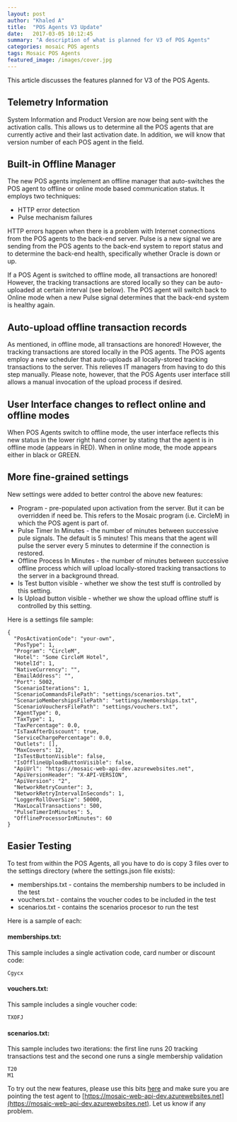 ```yaml
---
layout: post
author: "Khaled A"
title:  "POS Agents V3 Update"
date:   2017-03-05 10:12:45
summary: "A description of what is planned for V3 of POS Agents"
categories: mosaic POS agents
tags: Mosaic POS Agents
featured_image: /images/cover.jpg
---
```


This article discusses the features planned for V3 of the POS Agents.   

## Telemetry Information

System Information and Product Version are now being sent with the activation calls. This allows us to determine all the POS agents that are currently active and their last activation date. In addition, we will know that version number of each POS agent in the field.

## Built-in Offline Manager

The new POS agents implement an offline manager that auto-switches the POS agent to offline or online mode based communication status. It employs two techniques:

- HTTP error detection 
- Pulse mechanism failures 

HTTP errors happen when there is a problem with Internet connections from the POS agents to the back-end server. Pulse is a new signal we are sending from the POS agents to the back-end system to report status and to determine the back-end health, specifically whether Oracle is down or up.

If a POS Agent is switched to offline mode, all transactions are honored! However, the tracking transactions are stored locally so they can be auto-uploaded at certain interval (see below). The POS agent will switch back to Online mode when a new Pulse signal determines that the back-end system is healthy again.

## Auto-upload offline transaction records

As mentioned, in offline mode, all transactions are honored! However, the tracking transactions are stored locally in the POS agents. The POS agents employ a new scheduler that auto-uploads all locally-stored tracking transactions to the server. This relieves IT managers from having to do this step manually. Please note, however, that the POS Agents user interface still allows a manual invocation of the upload process if desired. 

## User Interface changes to reflect online and offline modes

When POS Agents switch to offline mode, the user interface reflects this new status in the lower right hand corner by stating that the agent is in offline mode (appears in RED). When in online mode, the mode appears either in black or GREEN.

## More fine-grained settings

New settings were added to better control the above new features:

- Program - pre-populated upon activation from the server. But it can be overridden if need be. This refers to the Mosaic program (i.e. CircleM) in which the POS agent is part of.
- Pulse Timer In Minutes - the number of minutes between successive pule signals. The default is 5 minutes! This means that the agent will pulse the server every 5 minutes to determine if the connection is restored. 
- Offline Process In Minutes - the number of minutes between successive offline process which will upload locally-stored tracking transactions to the server in a background thread. 
- Is Test button visible - whether we show the test stuff is controlled by this setting.
- Is Upload button visible - whether we show the upload offline stuff is controlled by this setting.

Here is a settings file sample:

```
{
  "PosActivationCode": "your-own",
  "PosType": 1,
  "Program": "CircleM",
  "Hotel": "Some CircleM Hotel",
  "HotelId": 1,
  "NativeCurrency": "",
  "EmailAddress": "",
  "Port": 5002,
  "ScenarioIterations": 1,
  "ScenarioCommandsFilePath": "settings/scenarios.txt",
  "ScenarioMembershipsFilePath": "settings/memberships.txt",
  "ScenarioVouchersFilePath": "settings/vouchers.txt",
  "AgentType": 0,
  "TaxType": 1,
  "TaxPercentage": 0.0,
  "IsTaxAfterDiscount": true,
  "ServiceChargePercentage": 0.0,
  "Outlets": [],
  "MaxCovers": 12,
  "IsTestButtonVisible": false,
  "IsOfflineUploadButtonVisible": false,
  "ApiUrl": "https://mosaic-web-api-dev.azurewebsites.net",
  "ApiVersionHeader": "X-API-VERSION",
  "ApiVersion": "2",
  "NetworkRetryCounter": 3,
  "NetworkRetryIntervalInSeconds": 1,
  "LoggerRollOverSize": 50000,
  "MaxLocalTransactions": 500,
  "PulseTimerInMinutes": 5,
  "OfflineProcessorInMinutes": 60
}
```

## Easier Testing

To test from within the POS Agents, all you have to do is copy 3 files over to the settings directory (where the settings.json file exists):

- memberships.txt - contains the membership numbers to be included in the test
- vouchers.txt - contains the voucher codes to be included in the test
- scenarios.txt - contains the scenarios procesor to run the test

Here is a sample of each:

#### memberships.txt:

This sample includes a single activation code, card number or discount code:

```
Cgycx
```

#### vouchers.txt:

This sample includes a single voucher code:

```
TXOFJ
```

#### scenarios.txt:

This sample includes two iterations: the first line runs 20 tracking transactions test and the second one runs a single membership validation

```
T20
M1
```

To try out the new features, please use this bits [here](https://www.dropbox.com/s/ojniryjr1n6giki/POSAgent.zip?dl=0) and make sure you are pointing the test agent to [https://mosaic-web-api-dev.azurewebsites.net](https://mosaic-web-api-dev.azurewebsites.net). Let us know if any problem.

